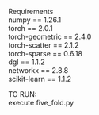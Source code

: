 Requirements            
numpy == 1.26.1          
torch == 2.0.1             
torch-geometric == 2.4.0            
torch-scatter == 2.1.2            
torch-sparse == 0.6.18                
dgl == 1.1.2              
networkx == 2.8.8             
scikit-learn == 1.1.2            

TO RUN:            
execute five_fold.py
